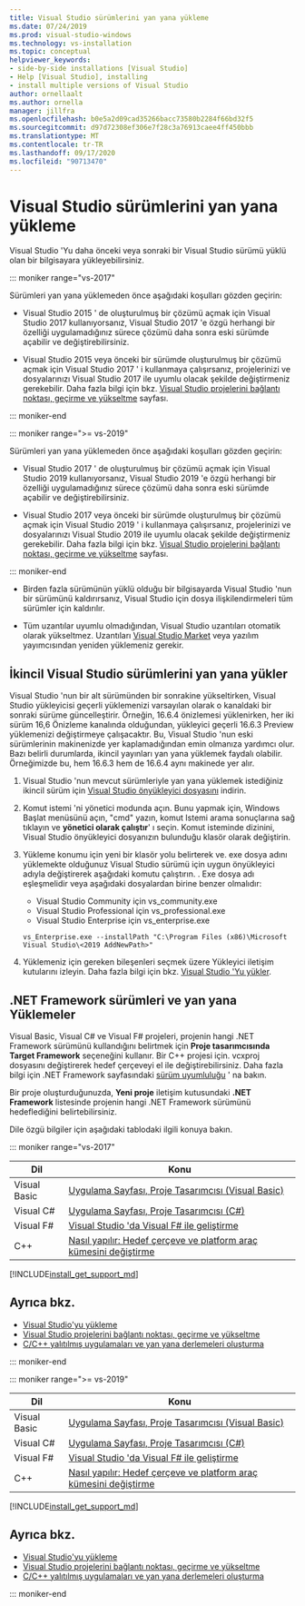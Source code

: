 ```yaml
---
title: Visual Studio sürümlerini yan yana yükleme
ms.date: 07/24/2019
ms.prod: visual-studio-windows
ms.technology: vs-installation
ms.topic: conceptual
helpviewer_keywords:
- side-by-side installations [Visual Studio]
- Help [Visual Studio], installing
- install multiple versions of Visual Studio
author: ornellaalt
ms.author: ornella
manager: jillfra
ms.openlocfilehash: b0e5a2d09cad35266bacc73580b2284f66bd32f5
ms.sourcegitcommit: d97d72308ef306e7f28c3a76913caee4ff450bbb
ms.translationtype: MT
ms.contentlocale: tr-TR
ms.lasthandoff: 09/17/2020
ms.locfileid: "90713470"
---
```

# <a name="install-visual-studio-versions-side-by-side"></a>Visual Studio sürümlerini yan yana yükleme

Visual Studio 'Yu daha önceki veya sonraki bir Visual Studio sürümü yüklü olan bir bilgisayara yükleyebilirsiniz.

::: moniker range="vs-2017"

Sürümleri yan yana yüklemeden önce aşağıdaki koşulları gözden geçirin:

* Visual Studio 2015 ' de oluşturulmuş bir çözümü açmak için Visual Studio 2017 kullanıyorsanız, Visual Studio 2017 'e özgü herhangi bir özelliği uygulamadığınız sürece çözümü daha sonra eski sürümde açabilir ve değiştirebilirsiniz.

* Visual Studio 2015 veya önceki bir sürümde oluşturulmuş bir çözümü açmak için Visual Studio 2017 ' i kullanmaya çalışırsanız, projelerinizi ve dosyalarınızı Visual Studio 2017 ile uyumlu olacak şekilde değiştirmeniz gerekebilir. Daha fazla bilgi için bkz. [Visual Studio projelerini bağlantı noktası, geçirme ve yükseltme](../porting/port-migrate-and-upgrade-visual-studio-projects.md?view=vs-2017) sayfası.

::: moniker-end

::: moniker range=">= vs-2019"

Sürümleri yan yana yüklemeden önce aşağıdaki koşulları gözden geçirin:

* Visual Studio 2017 ' de oluşturulmuş bir çözümü açmak için Visual Studio 2019 kullanıyorsanız, Visual Studio 2019 'e özgü herhangi bir özelliği uygulamadığınız sürece çözümü daha sonra eski sürümde açabilir ve değiştirebilirsiniz.

* Visual Studio 2017 veya önceki bir sürümde oluşturulmuş bir çözümü açmak için Visual Studio 2019 ' i kullanmaya çalışırsanız, projelerinizi ve dosyalarınızı Visual Studio 2019 ile uyumlu olacak şekilde değiştirmeniz gerekebilir. Daha fazla bilgi için bkz. [Visual Studio projelerini bağlantı noktası, geçirme ve yükseltme](../porting/port-migrate-and-upgrade-visual-studio-projects.md) sayfası.

::: moniker-end

* Birden fazla sürümünün yüklü olduğu bir bilgisayarda Visual Studio 'nun bir sürümünü kaldırırsanız, Visual Studio için dosya ilişkilendirmeleri tüm sürümler için kaldırılır.

* Tüm uzantılar uyumlu olmadığından, Visual Studio uzantıları otomatik olarak yükseltmez. Uzantıları [Visual Studio Market](https://marketplace.visualstudio.com/) veya yazılım yayımcısından yeniden yüklemeniz gerekir.

## <a name="install-minor-visual-studio-versions-side-by-side"></a>İkincil Visual Studio sürümlerini yan yana yükler

Visual Studio 'nun bir alt sürümünden bir sonrakine yükseltirken, Visual Studio yükleyicisi geçerli yüklemenizi varsayılan olarak o kanaldaki bir sonraki sürüme güncelleştirir. Örneğin, 16.6.4 önizlemesi yüklenirken, her iki sürüm 16,6 Önizleme kanalında olduğundan, yükleyici geçerli 16.6.3 Preview yüklemenizi değiştirmeye çalışacaktır. Bu, Visual Studio 'nun eski sürümlerinin makinenizde yer kaplamadığından emin olmanıza yardımcı olur. Bazı belirli durumlarda, ikincil yayınları yan yana yüklemek faydalı olabilir. Örneğimizde bu, hem 16.6.3 hem de 16.6.4 aynı makinede yer alır.

1. Visual Studio 'nun mevcut sürümleriyle yan yana yüklemek istediğiniz ikincil sürüm için [Visual Studio önyükleyici dosyasını](/visualstudio/releases/2019/history#installing-an-earlier-release) indirin.
2. Komut istemi 'ni yönetici modunda açın. Bunu yapmak için, Windows Başlat menüsünü açın, "cmd" yazın, komut Istemi arama sonuçlarına sağ tıklayın ve **yönetici olarak çalıştır**' ı seçin. Komut isteminde dizinini, Visual Studio önyükleyici dosyanızın bulunduğu klasör olarak değiştirin.
3. Yükleme konumu için yeni bir klasör yolu belirterek ve. exe dosya adını yüklemekte olduğunuz Visual Studio sürümü için uygun önyükleyici adıyla değiştirerek aşağıdaki komutu çalıştırın. . Exe dosya adı eşleşmelidir veya aşağıdaki dosyalardan birine benzer olmalıdır:
   * Visual Studio Community için vs_community.exe
   * Visual Studio Professional için vs_professional.exe
   * Visual Studio Enterprise için vs_enterprise.exe

   ```
   vs_Enterprise.exe --installPath "C:\Program Files (x86)\Microsoft Visual Studio\<2019 AddNewPath>"
   ```

4. Yüklemeniz için gereken bileşenleri seçmek üzere Yükleyici iletişim kutularını izleyin. Daha fazla bilgi için bkz. [Visual Studio 'Yu yükler](install-visual-studio.md#step-4---choose-workloads).

## <a name="net-framework-versions-and-side-by-side-installations"></a>.NET Framework sürümleri ve yan yana Yüklemeler

Visual Basic, Visual C# ve Visual F# projeleri, projenin hangi .NET Framework sürümünü kullandığını belirtmek için **Proje tasarımcısında** **Target Framework** seçeneğini kullanır. Bir C++ projesi için. vcxproj dosyasını değiştirerek hedef çerçeveyi el ile değiştirebilirsiniz. Daha fazla bilgi için .NET Framework sayfasındaki [sürüm uyumluluğu](/dotnet/framework/migration-guide/version-compatibility) ' na bakın.

Bir proje oluşturduğunuzda, **Yeni proje** iletişim kutusundaki **.NET Framework** listesinde projenin hangi .NET Framework sürümünü hedeflediğini belirtebilirsiniz.

Dile özgü bilgiler için aşağıdaki tablodaki ilgili konuya bakın.

::: moniker range="vs-2017"

| Dil | Konu |
|--------------|-----------|
| Visual Basic | [Uygulama Sayfası, Proje Tasarımcısı (Visual Basic)](../ide/reference/application-page-project-designer-visual-basic.md?view=vs-2017) |
| Visual C# | [Uygulama Sayfası, Proje Tasarımcısı (C#)](../ide/reference/application-page-project-designer-csharp.md?view=vs-2017) |
| Visual F# | [Visual Studio 'da Visual F# ile geliştirme](../ide/fsharp-visual-studio.md?view=vs-2017) |
|C++ | [Nasıl yapılır: Hedef çerçeve ve platform araç kümesini değiştirme](/cpp/build/how-to-modify-the-target-framework-and-platform-toolset/) |

[!INCLUDE[install_get_support_md](includes/install_get_support_md.md)]

## <a name="see-also"></a>Ayrıca bkz.

* [Visual Studio'yu yükleme](install-visual-studio.md?view=vs-2017)
* [Visual Studio projelerini bağlantı noktası, geçirme ve yükseltme](../porting/port-migrate-and-upgrade-visual-studio-projects.md?view=vs-2017)
* [C/C++ yalıtılmış uygulamaları ve yan yana derlemeleri oluşturma](/cpp/build/building-c-cpp-isolated-applications-and-side-by-side-assemblies/)

::: moniker-end

::: moniker range=">= vs-2019"

| Dil | Konu |
|--------------|-----------|
| Visual Basic | [Uygulama Sayfası, Proje Tasarımcısı (Visual Basic)](../ide/reference/application-page-project-designer-visual-basic.md) |
| Visual C# | [Uygulama Sayfası, Proje Tasarımcısı (C#)](../ide/reference/application-page-project-designer-csharp.md) |
| Visual F# | [Visual Studio 'da Visual F# ile geliştirme](../ide/fsharp-visual-studio.md) |
| C++ | [Nasıl yapılır: Hedef çerçeve ve platform araç kümesini değiştirme](/cpp/build/how-to-modify-the-target-framework-and-platform-toolset/) |

[!INCLUDE[install_get_support_md](includes/install_get_support_md.md)]

## <a name="see-also"></a>Ayrıca bkz.

* [Visual Studio'yu yükleme](install-visual-studio.md)
* [Visual Studio projelerini bağlantı noktası, geçirme ve yükseltme](../porting/port-migrate-and-upgrade-visual-studio-projects.md)
* [C/C++ yalıtılmış uygulamaları ve yan yana derlemeleri oluşturma](/cpp/build/building-c-cpp-isolated-applications-and-side-by-side-assemblies/)

::: moniker-end